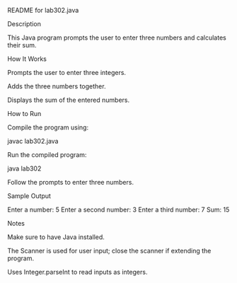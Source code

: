 README for lab302.java

Description

This Java program prompts the user to enter three numbers and calculates their sum.

How It Works

Prompts the user to enter three integers.

Adds the three numbers together.

Displays the sum of the entered numbers.

How to Run

Compile the program using:

javac lab302.java

Run the compiled program:

java lab302

Follow the prompts to enter three numbers.

Sample Output

Enter a number: 5
Enter a second number: 3
Enter a third number: 7
Sum: 15

Notes

Make sure to have Java installed.

The Scanner is used for user input; close the scanner if extending the program.

Uses Integer.parseInt to read inputs as integers.
